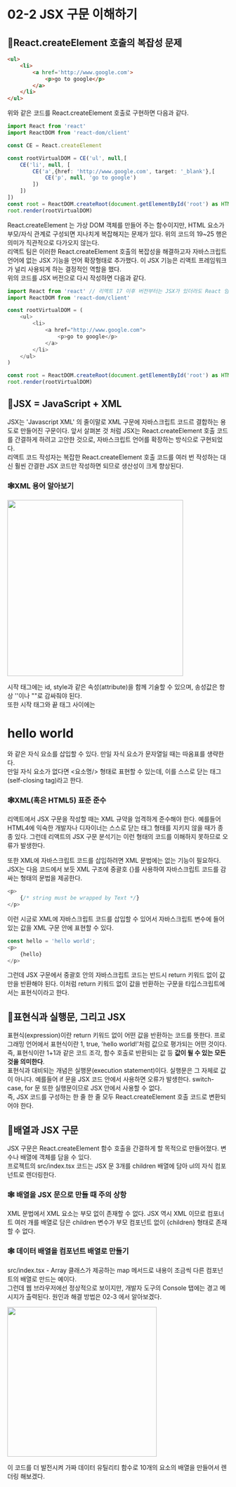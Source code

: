 # 02-2 JSX 구문 이해하기
## 🎈React.createElement 호출의 복잡성 문제
```html
<ul>
    <li>
        <a href='http://www.google.com'>
            <p>go to google</p>
        </a>
    </li>
</ul>
```
위와 같은 코드를 React.createElement 호출로 구현하면 다음과 같다.
```typescript jsx
import React from 'react'
import ReactDOM from 'react-dom/client'

const CE = React.createElement

const rootVirtualDOM = CE('ul', null,[
    CE('li', null, [
        CE('a',{href: 'http://www.google.com', target: '_blank'},[
            CE('p', null, 'go to google')
        ])
    ])
])
const root = ReactDOM.createRoot(document.getElementById('root') as HTMLElement)
root.render(rootVirtualDOM)
```
React.createElement 는 가상 DOM 객체를 만들어 주는 함수이지만, HTML 요소가 부모/자식 관계로 구성되면 지나치게 복잡해지는 문제가 있다.
위의 코드의 19~25 행은 의미가 직관적으로 다가오지 않는다.<br>
리액트 팀은 이러한 React.createElement 호출의 복잡성을 해결하고자 자바스크립트 언어에 없는 JSX 기능을 언어 확장형태로 추가했다.
이 JSX 기능은 리액트 프레임워크가 널리 사용되게 하는 결정적인 역할을 했다.<br>
위의 코드를 JSX 버전으로 다시 작성하면 다음과 같다.
```typescript jsx
import React from 'react' // 리액트 17 이후 버전부터는 JSX가 있더라도 React 임포트 문을 생략할 수 있다.
import ReactDOM from 'react-dom/client'

const rootVirtualDOM = (
    <ul>
        <li>
            <a href="http://www.google.com">
                <p>go to google</p>
            </a>
        </li>
    </ul>
)

const root = ReactDOM.createRoot(document.getElementById('root') as HTMLElement)
root.render(rootVirtualDOM)
```

## 🎈JSX = JavaScript + XML
JSX는 'Javascript XML' 의 줄이말로 XML 구문에 자바스크립트 코드르 결합하는 용도로 만들어진 구문이다. 앞서 살펴본 것 처럼 JSX는 React.createElement
호출 코드를 간결하게 하려고 고안한 것으로, 자바스크립트 언어를 확장하는 방식으로 구현되었다.<br>
리액트 코드 작성자는 복잡한 React.createElement 호출 코드를 여러 번 작성하는 대신 훨씬 간결한 JSX 코드만 작성하면 되므로 생산성이 크게 향상된다.

### 🕸️XML 용어 알아보기
<img src="../../images/02-08.jpg" width="400" alt="">

시작 태그에는 id, style과 같은 속성(attribute)을 함께 기술할 수 있으며, 송성값은 항상 ''이나 ""로 감싸줘야 된다.<br>
또한 시작 태그와 끝 태그 사이에는 <h1>hello world</h1> 와 같은 자식 요소를 삽입할 수 있다. 만일 자식 요소가 문자열일 때는 따옴표를 생략한다.<br>
만일 자식 요소가 없다면 <요소명/> 형태로 표현할 수 있는데, 이를 스스로 닫는 태그(self-closing tag)라고 한다.

### 🕸XML(혹은 HTML5) 표준 준수
리액트에서 JSX 구문을 작성할 때는 XML 규약을 엄격하게 준수해야 한다. 예를들어 HTML4에 익숙한 개발자나 디자이너는 스스로 닫는 태그 형태를 지키지 않을 때가 종종 있다.
그런데 리액트의 JSX 구문 분석기는 이런 형태의 코드를 이해하지 못하므로 오류가 발생한다. 

또한 XML에 자바스크립트 코드를 삽입하려면 XML 문법에는 없는 기능이 필요하다. JSX는 다음 코드에서 보듯 XML 구조에 중괄호 {}를 사용하여 자바스크립트 코드를 감싸는 형태의 문법을 제공한다.
```typescript jsx
<p>
    {/* string must be wrapped by Text */}
</p>
```
이런 시긍로 XML에 자바스크립트 코드를 삽입할 수 있어서 자바스크립트 변수에 들어 있는 값을 XML 구문 안에 표현할 수 있다.
```typescript jsx
const hello = 'hello world';
<p>
    {hello}
</p>
```
그런데 JSX 구문에서 중괄호 안의 자바스크립트 코드는 반드시 return 키워드 없이 값만을 반환해야 된다. 
이처럼 return 키워드 없이 값을 반환하는 구문을 타입스크립트에서는 표현식이라고 한다.

## 🎈표현식과 실행문, 그리고 JSX
표현식(expression)이란 return 키워드 없이 어떤 값을 반환하는 코드를 뜻한다. 프로그래밍 언어에서 표현식이란 1, true, 'hello world!'처럼 값으로 평가되는 어떤 것이다.
즉, 표현식이란 1+1과 같은 코드 조각, 함수 호출로 반환되는 값 등 <b>값이 될 수 있는 모든 것을 의미한다</b>.<br>
표현식과 대비되는 개념은 실행문(execution statement)이다. 실행문은 그 자체로 값이 아니다. 예를들어 if 문을 JSX 코드 안에서 사용하면 오류가 발생한다.
switch-case, for 문 또한 실행문이므로 JSX 안에서 사용할 수 없다.<br>
즉, JSX 코드를 구성하는 한 줄 한 줄 모두 React.createElement 호출 코드로 변환되어야 한다.

## 🎈배열과 JSX 구문
JSX 구문은 React.createElement 함수 호출을 간결하게 할 목적으로 만들어졌다. 변수나 배열에 객체를 담을 수 있다.<br>
프로젝트의 src/index.tsx 코드는 JSX 문 3개를 children 배열에 담아 ul의 자식 컴포넌트로 렌더링한다.

### 🕸 배열을 JSX 문으로 만들 때 주의 상항
XML 문법에서 XML 요소는 부모 없이 존재할 수 없다. JSX 역시 XML 이므로 컴포너트 여러 개를 배열로 담은 children 변수가 부모 컴포넌트 없이 {children} 형태로 존재할 수 없다.

### 🕸 데이터 배열을 컴포넌트 배열로 만들기
src/index.tsx - Array 클래스가 제공하는 map 메서드로 내용이 조금씩 다른 컴포넌트의 배열로 만드는 예이다.<br>
그런데 웹 브라우저에선 정상적으로 보이지만, 개발자 도구의 Console 탭에는 경고 메시지가 출력된다. 원인과 해결 방법은 02-3 에서 알아보겠다.

<img src="../../images/02-09.jpg" alt="" width="340">

이 코드를 더 발전시켜 가짜 데이터 유틸리티 함수로 10개의 요소의 배열을 만들어서 렌더링 해보겠다.